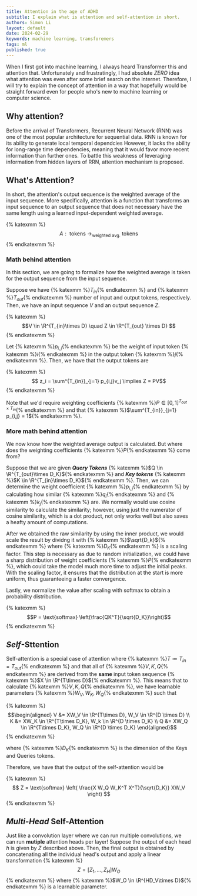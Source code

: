 ```yaml
---
title: Attention in the age of ADHD
subtitle: I explain what is attention and self-attention in short.
authors: Simon Li
layout: default
date: 2024-02-29
keywords: machine learning, transforemers
tags: ml
published: true
---
```


When I first got into machine learning, I always heard Transformer this and attention that. Unfortunately and frustratingly, I had absolute *ZERO* idea what attention was even after some brief search on the internet. Therefore, I will try to explain the concept of attention in a way that hopefully would be straight forward even for people who's new to machine learning or computer science.

## Why attention?

Before the arrival of Transformers, Recurrent Neural Network (RNN) was one of the most popular architecture for sequential data. RNN is known for its ability to generate local temporal dependcies However, it lacks the ability for long-range time dependencies, meaning that it would favor more recent information than further ones. To battle this weakness of leveraging information from hidden layers of RRN, attention mechanism is proposed. 

## What's Attention?

In short, the attention's output sequence is the weighted average of the input sequence.  More specifically, attention is a function that transforms an input sequence to an output sequence that does not necessary have the same length using a learned input-dependent weighted average. 

{% katexmm %}
$$ A: \text{ tokens } \to_{\text{weighted avg.}} \text{ tokens}$$
{% endkatexmm %}


### Math behind attention

In this section, we are going to formalize how the weighted average is taken for the output sequence from the input sequence. 

Suppose we have {% katexmm %}$T_{in}${% endkatexmm %} and {% katexmm %}$T_{out}${% endkatexmm %} number of input and output tokens, respectively. Then, we have an input sequence $V$ and an output sequence $Z$.

{% katexmm %}$$V \in \R^{T_{in}\times D} \quad Z \in \R^{T_{out} \times D} $${% endkatexmm %}

Let {% katexmm %}$p_{i,j}${% endkatexmm %} be the weight of input token {% katexmm %}$i${% endkatexmm %} in the output token {% katexmm %}$j${% endkatexmm %}. Then, we have that the output tokens are

{% katexmm %}$$ z_i = \sum^{T_{in}}_{j=1} p_{i,j}v_j \implies Z = PV$${% endkatexmm %}

Note that we'd require weighting coefficients {% katexmm %}$P \in [0,1]^{T_{out} \times T_{in}}${% endkatexmm %} and that {% katexmm %}$\sum^{T_{in}}_{j=1} p_{i,j} = 1${% endkatexmm %}.

### More math behind attention

We now know how the weighted average output is calculated. But where does the weighting coefficients {% katexmm %}$P${% endkatexmm %} come from? 

Suppose that we are given ***Query Tokens*** {% katexmm %}$Q \in \R^{T_{out}\times D_K}${% endkatexmm %} and ***Key tokens*** {% katexmm %}$K \in \R^{T_{in}\times D_K}${% endkatexmm %}. Then, we can determine the weight coefficient {% katexmm %}$p_{i,j}${% endkatexmm %} by calculating how similar {% katexmm %}$q_i${% endkatexmm %} and {% katexmm %}$k_j${% endkatexmm %} are. We normally would use cosine similarity to calculate the similarity; however, using just the numerator of cosine similarity, which is a dot product, not only works well but also saves a heafty amount of computations. 

After we obtained the raw similarity by using the inner product, we would scale the result by dividng it with {% katexmm %}$\sqrt{D_k}${% endkatexmm %} where {% katexmm %}$D_K${% endkatexmm %} is a scaling factor. This step is necessary as due to random initialization, we could have a sharp distribution of weight coefficients {% katexmm %}$P${% endkatexmm %}, which could take the model much more time to adjust the initial peaks. With the scaling factor, it ensures that the distribution at the start is more uniform, thus guaranteeing a faster convergence. 

Lastly, we normalize the value after scaling with softmax to obtain a probability distribution. 

{% katexmm %}$$P = \text{softmax} \left(\frac{QK^T}{\sqrt{D_K}}\right)$${% endkatexmm %}

## ***Self***-Sttention

Self-attention is a special case of attention where {% katexmm %}$T \coloneqq T_{in} = T_{out}${% endkatexmm %} and that all of {% katexmm %}$V, K, Q${% endkatexmm %} are derived from the **same** input token sequence {% katexmm %}$X \in \R^{T\times D}${% endkatexmm %}. This means that to calculate {% katexmm %}$V, K, Q${% endkatexmm %}, we have learnable parameters {% katexmm %}$W_V, W_K, W_Q${% endkatexmm %} such that 

{% katexmm %}$$\begin{aligned}
V &= XW_V \in \R^{T\times D}, W_V \in \R^{D \times D} \\
K &= XW_K \in \R^{T\times D_K}, W_k \in \R^{D \times D_K} \\
Q &= XW_Q \in \R^{T\times D_K}, W_Q \in \R^{D \times D_K}
\end{aligned}$${% endkatexmm %}

where {% katexmm %}$D_K${% endkatexmm %} is the dimension of the Keys and Queries tokens.

Therefore, we have that the output of the self-attention would be 

{% katexmm %}$$ Z = \text{softmax} \left( \frac{X W_Q W_K^T X^T}{\sqrt{D_K}} XW_V \right) $${% endkatexmm %}

## ***Multi-Head*** Self-Attention

Just like a convolution layer where we can run multiple convolutions, we can run **mutiple** attention heads per layer! Suppose the output of each head $h$ is given by $Z$ described above. Then, the final output is obtained by concatenating all the individual head's output and apply a linear transformation
{% katexmm %}$$Z = [Z_1, \dots, Z_H]W_O$${% endkatexmm %}
where {% katexmm %}$W_O \in \R^{HD_V\times D}${% endkatexmm %} is a learnable parameter. 